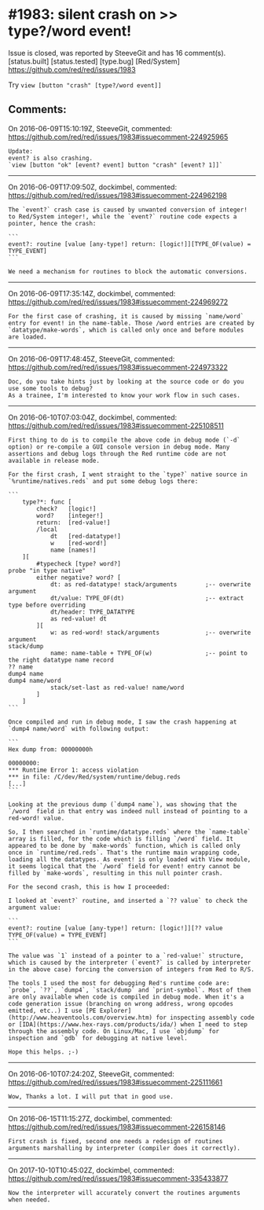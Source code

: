 
#1983: silent crash on >> type?/word event!
================================================================================
Issue is closed, was reported by SteeveGit and has 16 comment(s).
[status.built] [status.tested] [type.bug] [Red/System]
<https://github.com/red/red/issues/1983>

Try `view [button "crash" [type?/word event]]`



Comments:
--------------------------------------------------------------------------------

On 2016-06-09T15:10:19Z, SteeveGit, commented:
<https://github.com/red/red/issues/1983#issuecomment-224925965>

    Update:
    event? is also crashing.
    `view [button "ok" [event? event] button "crash" [event? 1]]`

--------------------------------------------------------------------------------

On 2016-06-09T17:09:50Z, dockimbel, commented:
<https://github.com/red/red/issues/1983#issuecomment-224962198>

    The `event?` crash case is caused by unwanted conversion of integer! to Red/System integer!, while the `event?` routine code expects a pointer, hence the crash: 
    
    ```
    event?: routine [value [any-type!] return: [logic!]][TYPE_OF(value) = TYPE_EVENT]
    ```
    
    We need a mechanism for routines to block the automatic conversions.

--------------------------------------------------------------------------------

On 2016-06-09T17:35:14Z, dockimbel, commented:
<https://github.com/red/red/issues/1983#issuecomment-224969272>

    For the first case of crashing, it is caused by missing `name/word` entry for event! in the name-table. Those /word entries are created by `datatype/make-words`, which is called only once and before modules are loaded.

--------------------------------------------------------------------------------

On 2016-06-09T17:48:45Z, SteeveGit, commented:
<https://github.com/red/red/issues/1983#issuecomment-224973322>

    Doc, do you take hints just by looking at the source code or do you use some tools to debug?
    As a trainee, I'm interested to know your work flow in such cases.

--------------------------------------------------------------------------------

On 2016-06-10T07:03:04Z, dockimbel, commented:
<https://github.com/red/red/issues/1983#issuecomment-225108511>

    First thing to do is to compile the above code in debug mode (`-d` option) or re-compile a GUI console version in debug mode. Many assertions and debug logs through the Red runtime code are not available in release mode.
    
    For the first crash, I went straight to the `type?` native source in `%runtime/natives.reds` and put some debug logs there:
    
    ```
        type?*: func [
            check?   [logic!]
            word?    [integer!]
            return:  [red-value!]
            /local
                dt   [red-datatype!]
                w    [red-word!]
                name [names!]
        ][
            #typecheck [type? word?]
    probe "in type native"
            either negative? word? [
                dt: as red-datatype! stack/arguments        ;-- overwrite argument
                dt/value: TYPE_OF(dt)                       ;-- extract type before overriding
                dt/header: TYPE_DATATYPE
                as red-value! dt
            ][
                w: as red-word! stack/arguments             ;-- overwrite argument
    stack/dump          
                name: name-table + TYPE_OF(w)               ;-- point to the right datatype name record
    ?? name
    dump4 name
    dump4 name/word
                stack/set-last as red-value! name/word
            ]
        ]
    ```
    
    Once compiled and run in debug mode, I saw the crash happening at `dump4 name/word` with following output:
    
    ```
    Hex dump from: 00000000h
    
    00000000:
    *** Runtime Error 1: access violation
    *** in file: /C/dev/Red/system/runtime/debug.reds
    [...]
    ```
    
    Looking at the previous dump (`dump4 name`), was showing that the `/word` field in that entry was indeed null instead of pointing to a red-word! value.
    
    So, I then searched in `runtime/datatype.reds` where the `name-table` array is filled, for the code which is filling `/word` field. It appeared to be done by `make-words` function, which is called only once in `runtime/red.reds`. That's the runtime main wrapping code, loading all the datatypes. As event! is only loaded with View module, it seems logical that the `/word` field for event! entry cannot be filled by `make-words`, resulting in this null pointer crash.
    
    For the second crash, this is how I proceeded:
    
    I looked at `event?` routine, and inserted a `?? value` to check the argument value:
    
    ```
    event?: routine [value [any-type!] return: [logic!]][?? value TYPE_OF(value) = TYPE_EVENT]
    ```
    
    The value was `1` instead of a pointer to a `red-value!` structure, which is caused by the interpreter (`event?` is called by interpreter in the above case) forcing the conversion of integers from Red to R/S.
    
    The tools I used the most for debugging Red's runtime code are: `probe`, `??`, `dump4`, `stack/dump` and `print-symbol`. Most of them are only available when code is compiled in debug mode. When it's a code generation issue (branching on wrong address, wrong opcodes emitted, etc..) I use [PE Explorer](http://www.heaventools.com/overview.htm) for inspecting assembly code or [IDA](https://www.hex-rays.com/products/ida/) when I need to step through the assembly code. On Linux/Mac, I use `objdump` for inspection and `gdb` for debugging at native level.
    
    Hope this helps. ;-)

--------------------------------------------------------------------------------

On 2016-06-10T07:24:20Z, SteeveGit, commented:
<https://github.com/red/red/issues/1983#issuecomment-225111661>

    Wow, Thanks a lot. I will put that in good use. 

--------------------------------------------------------------------------------

On 2016-06-15T11:15:27Z, dockimbel, commented:
<https://github.com/red/red/issues/1983#issuecomment-226158146>

    First crash is fixed, second one needs a redesign of routines arguments marshalling by interpreter (compiler does it correctly).

--------------------------------------------------------------------------------

On 2017-10-10T10:45:02Z, dockimbel, commented:
<https://github.com/red/red/issues/1983#issuecomment-335433877>

    Now the interpreter will accurately convert the routines arguments when needed.

